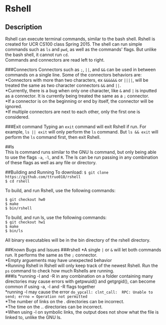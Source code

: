 # Rshell
## Description
Rshell can execute terminal commands, similar to the bash shell. 
Rshell is created for UCR CS100 class Spring 2015.
The shell can run simple commands such as `ls` and `pwd`, as well as the commands' flags. 
But unlike the bash shell, it cannot run `cd`.   
Commands and connectors are read left to right.   

###Connectors
Connectors such as `;`, `||`, and `&&` can be used in between commands on a single line.
Some of the connectors behaviors are:     
*Connectors with more than two characters, ex `&&&&&&` or `||||`,
will be treated the same as two character connectors `&&` and `||`.     
*Currently, there is a bug when only one character, like `&` and `|`
is inputted as a connector. It is currently being treated the same as a `;` connector.     
*If a connector is on the beginning or end by itself, the connector will be ignored.     
*If multiple connectors are next to each other, only the first one is considered.

###Exit command
Typing an `exit` command will exit Rshell if run. 
For example, `ls || exit` will only perform the `ls` command.
But `ls && exit` will perform the `ls` command first, then exit Rshell.

##ls   
This ls command runs similar to the GNU ls command, 
but only being able to use the flags `-a`, `-l`, and `R`. 
The ls can be run passing in any combination of these flags 
as well as any file or directory.

##Building and Running
To download:
`$ git clone https://github.com/ttruo018/rshell`   
`$ cd rshell`   

To build, and run Rshell, use the following commands:

`$ git checkout hw0`   
`$ make`   
`$ bin/rshell`   

To build, and run ls, use the following commands:    
`$ git checkout hw1`   
`$ make`   
`$ bin/ls`   

All binary executables will be in the bin directory of the rshell directory.

##Known Bugs and Issues
###rshell
*A single `|` or `&` will let both commands run. 
It performs the same as the `;` connector.   
*Empty arguements may have unexpected behavior    
*Running Rshell in Rshell will only keep track of the newest Rshell.
Run the `ps` command to check how much Rshells are running.   
###ls
*running -l and -R in any combination on a folder 
containing many directories may cause errors with 
getpwuid() and getgrgid(), can become
common if using -a, -l and -R flags together    
*running -l may cause the error `do_ypcall: clnt_call: 
RPC: Unable to send; errno = Operation not permitted`    
*The number of links on the . directories can be incorrect.    
*The time on the .. directories can be incorrect.     
*When using -l on symbolic links, the output does not show 
what the file is linked to, unlike the GNU ls.   

